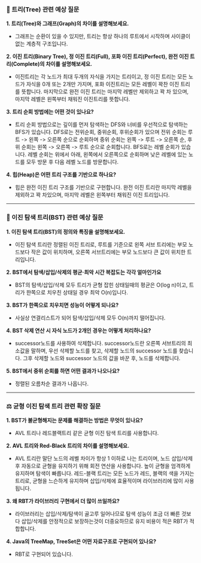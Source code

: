 <h3 id="🌳-트리tree-관련-예상-질문">🌳 트리(Tree) 관련 예상 질문</h3>
<p><strong>1. 트리(Tree)와 그래프(Graph)의 차이를 설명해보세요.</strong></p>
<ul>
<li>그래프는 순환이 있을 수 있지만, 트리는 항상 하나의 루트에서 시작하며 사이클이 없는 계층적 구조입니다.</li>
</ul>
<p><strong>2. 이진 트리(Binary Tree), 정 이진 트리(Full), 포화 이진 트리(Perfect), 완전 이진 트리(Complete)의 차이를 설명해보세요.</strong></p>
<ul>
<li>이진트리는 각 노드가 최대 두개의 자식을 가지는 트리이고, 정 이진 트리는 모든 노드가 자식을 0개 또는 2개만 가지며, 포화 이진트리는 모든 레벨이 꽉찬 이진 트리를 뜻합니다. 마지막으로 완전 이진 트리는 마지막 레벨만 제외하고 꽉 차 있으며, 마지막 레벨은 왼쪽부터 채워진 이진트리를 뜻합니다.</li>
</ul>
<p><strong>3. 트리 순회 방법에는 어떤 것이 있나요?</strong></p>
<ul>
<li>트리 순회 방법으로는 깊이를 먼저 탐색하는 DFS와 너비를 우선적으로 탐색하는 BFS가 있습니다. DFS로는 전위순회, 중위순회, 후위순회가 있으며 전위 순회는 루트 -&gt; 왼쪽 -&gt; 오른쪽 순으로 순회하며 중위 순회는 왼쪽 -&gt; 루트 -&gt; 오른쪽 순, 후위 순회는 왼쪽 -&gt; 오른쪽 -&gt; 루트 순으로 순회합니다.
BFS로는 레벨 순회가 있습니다. 레벨 순회는 위에서 아래, 왼쪽에서 오른쪽으로 순회하며 낮은 레벨에 있는 노드를 모두 방문 후 다음 레벨 노드를 방문합니다.</li>
</ul>
<p><strong>4. 힙(Heap)은 어떤 트리 구조를 기반으로 하나요?</strong></p>
<ul>
<li>힙은 완전 이진 트리 구조를 기반으로 구현합니다. 완전 이진 트리란 마지막 레벨을 제외하고 꽉 차있으며, 마지막 레벨은 왼쪽부터 채워진 이진 트리입니다.</li>
</ul>
<hr />
<h3 id="🌲-이진-탐색-트리bst-관련-예상-질문">🌲 이진 탐색 트리(BST) 관련 예상 질문</h3>
<p><strong>1. 이진 탐색 트리(BST)의 정의와 특징을 설명해보세요.</strong></p>
<ul>
<li>이진 탐색 트리란 정렬된 이진 트리로, 루트를 기준으로 왼쪽 서브 트리에는 부모 노드보다 작은 값이 위치하며, 오른쪽 서브트리에는 부모 노드보다 큰 값이 위치한 트리입니다.</li>
</ul>
<p><strong>2. BST에서 탐색/삽입/삭제의 평균·최악 시간 복잡도는 각각 얼마인가요</strong></p>
<ul>
<li>BST의 탐색/삽입/삭제 모두 트리가 균형 잡힌 상태일때의 평균은 O(log n)이고, 트리가 한쪽으로 치우친 상태일 경우 최악 O(n)입니다.</li>
</ul>
<p><strong>3. BST가 한쪽으로 치우치면 성능이 어떻게 되나요?</strong></p>
<ul>
<li>사실상 연결리스트가 되어 탐색/삽입/삭제 모두 O(n)까지 떨어집니다.</li>
</ul>
<p><strong>4. BST 삭제 연산 시 자식 노드가 2개인 경우는 어떻게 처리하나요?</strong></p>
<ul>
<li>successor노드를 사용하여 삭제합니다. successor노드란 오른쪽 서브트리의 최소값을 말하며, 우선 삭제할 노드를 찾고, 삭제할 노드의 successor 노드를 찾습니다. 그후 삭제할 노드와 successor 노드의 값을 바꾼 후, 노드를 삭제합니다.</li>
</ul>
<p><strong>5. BST에서 중위 순회를 하면 어떤 결과가 나오나요?</strong></p>
<ul>
<li>정렬된 오름차순 결과가 나옵니다.</li>
</ul>
<hr />
<h3 id="⚖️-균형-이진-탐색-트리-관련-확장-질문">⚖️ 균형 이진 탐색 트리 관련 확장 질문</h3>
<p><strong>1. BST가 불균형해지는 문제를 해결하는 방법은 무엇이 있나요?</strong></p>
<ul>
<li>AVL 트리나 레드블랙트리 같은 균형 이진 탐색 트리를 사용합니다.</li>
</ul>
<p><strong>2. AVL 트리와 Red-Black 트리의 차이를 설명해보세요.</strong></p>
<ul>
<li>AVL 트리란 말단 노드의 레벨 차이가 항상 1 이하로 나는 트리이며, 노드 삽입/삭제 후 자동으로 균형을 유지하기 위해 회전 연산을 사용합니다. 높이 균형을 엄격하게 유지하며 탐색이 빠릅니다.
레드-블랙 트리는 모든 노드가 레드, 블랙의 색을 가지는 트리로, 균형을 느슨하게 유지하며 삽입/삭제에 효율적이며 라이브러리에 많이 사용됩니다. </li>
</ul>
<p><strong>3. 왜 RBT가 라이브러리 구현에서 더 많이 쓰일까요?</strong></p>
<ul>
<li>라이브러리는 삽입/삭제/탐색이 골고루 일어나므로 탐색 성능이 조금 더 빠른 것보다 삽입/삭제를 안정적으로 보장하는것이 더중요하므로 유지 비용이 적은 RBT가 적합합니다.</li>
</ul>
<p><strong>4. Java의 TreeMap, TreeSet은 어떤 자료구조로 구현되어 있나요?</strong></p>
<ul>
<li>RBT로 구현되어 있습니다.</li>
</ul>